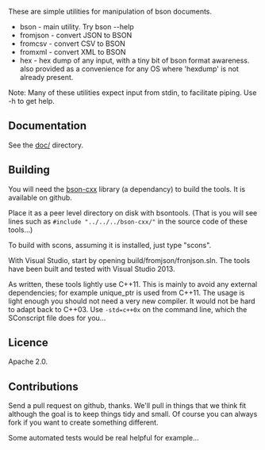 These are simple utilities for manipulation of bson documents.

* bson     - main utility.  Try bson --help
* fromjson - convert JSON to BSON
* fromcsv  - convert CSV to BSON
* fromxml  - convert XML to BSON
* hex      - hex dump of any input, with a tiny bit of bson format awareness.  
             also provided as a convenience for any OS where 'hexdump' is not already present.

Note: Many of these utilities expect input from stdin, to facilitate piping. Use -h to get help.

## Documentation

See the [doc/](tree/master/doc) directory.

## Building

You will need the [bson-cxx](https://github.com/dwight/bson-cxx) library (a dependancy) to build the tools.  It is available on github.

Place it as a peer level directory on disk with bsontools.  (That is you will see lines such as `#include "../../../bson-cxx/"` in the source code of these tools...)

To build with scons, assuming it is installed, just type "scons".

With Visual Studio, start by opening build/fromjson/fronjson.sln. The tools have been built and tested with Visual Studio 2013.

As written, these tools lightly use C++11.  This is mainly to avoid any external dependencies; for 
example unique_ptr is used from C++11. The usage is light enough you should not need a very new compiler. It would not be hard to adapt back to C++03. Use `-std=c++0x` on the command line, which the SConscript file does for you...

## Licence

Apache 2.0.

## Contributions

Send a pull request on github, thanks. We'll pull in things that we think fit although the goal is to keep things tidy and small.  Of course you can always fork if you want to create something different.

Some automated tests would be real helpful for example...


